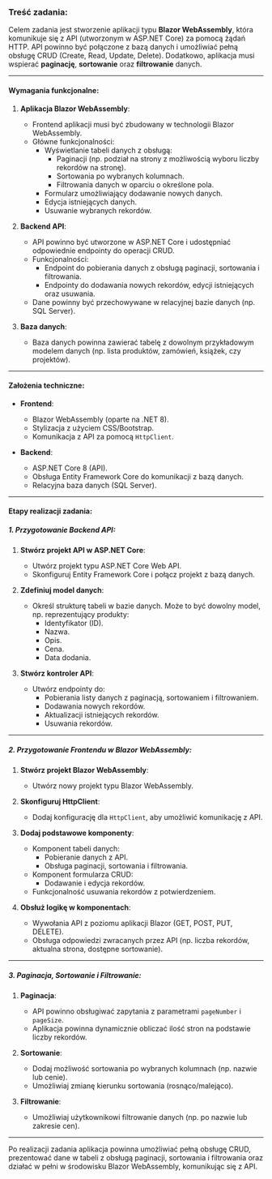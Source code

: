 ### Treść zadania:  

Celem zadania jest stworzenie aplikacji typu **Blazor WebAssembly**, która komunikuje się z API (utworzonym w ASP.NET Core) za pomocą żądań HTTP. API powinno być połączone z bazą danych i umożliwiać pełną obsługę CRUD (Create, Read, Update, Delete). Dodatkowo, aplikacja musi wspierać **paginację**, **sortowanie** oraz **filtrowanie** danych.

---

#### **Wymagania funkcjonalne:**

1. **Aplikacja Blazor WebAssembly**:
   - Frontend aplikacji musi być zbudowany w technologii Blazor WebAssembly.
   - Główne funkcjonalności:
     - Wyświetlanie tabeli danych z obsługą:
       - Paginacji (np. podział na strony z możliwością wyboru liczby rekordów na stronę).
       - Sortowania po wybranych kolumnach.
       - Filtrowania danych w oparciu o określone pola.
     - Formularz umożliwiający dodawanie nowych danych.
     - Edycja istniejących danych.
     - Usuwanie wybranych rekordów.

2. **Backend API**:
   - API powinno być utworzone w ASP.NET Core i udostępniać odpowiednie endpointy do operacji CRUD.
   - Funkcjonalności:
     - Endpoint do pobierania danych z obsługą paginacji, sortowania i filtrowania.
     - Endpointy do dodawania nowych rekordów, edycji istniejących oraz usuwania.
   - Dane powinny być przechowywane w relacyjnej bazie danych (np. SQL Server).

3. **Baza danych**:
   - Baza danych powinna zawierać tabelę z dowolnym przykładowym modelem danych (np. lista produktów, zamówień, książek, czy projektów).

---

#### **Założenia techniczne:**

- **Frontend**:
  - Blazor WebAssembly (oparte na .NET 8).
  - Stylizacja z użyciem CSS/Bootstrap.
  - Komunikacja z API za pomocą `HttpClient`.

- **Backend**:
  - ASP.NET Core 8 (API).
  - Obsługa Entity Framework Core do komunikacji z bazą danych.
  - Relacyjna baza danych (SQL Server).

---

#### **Etapy realizacji zadania:**

##### **1. Przygotowanie Backend API:**

1. **Stwórz projekt API w ASP.NET Core**:
   - Utwórz projekt typu ASP.NET Core Web API.
   - Skonfiguruj Entity Framework Core i połącz projekt z bazą danych.

2. **Zdefiniuj model danych**:
   - Określ strukturę tabeli w bazie danych. Może to być dowolny model, np. reprezentujący produkty:
     - Identyfikator (ID).
     - Nazwa.
     - Opis.
     - Cena.
     - Data dodania.

3. **Stwórz kontroler API**:
   - Utwórz endpointy do:
     - Pobierania listy danych z paginacją, sortowaniem i filtrowaniem.
     - Dodawania nowych rekordów.
     - Aktualizacji istniejących rekordów.
     - Usuwania rekordów.

---

##### **2. Przygotowanie Frontendu w Blazor WebAssembly:**

1. **Stwórz projekt Blazor WebAssembly**:
   - Utwórz nowy projekt typu Blazor WebAssembly.

2. **Skonfiguruj HttpClient**:
   - Dodaj konfigurację dla `HttpClient`, aby umożliwić komunikację z API.

3. **Dodaj podstawowe komponenty**:
   - Komponent tabeli danych:
     - Pobieranie danych z API.
     - Obsługa paginacji, sortowania i filtrowania.
   - Komponent formularza CRUD:
     - Dodawanie i edycja rekordów.
   - Funkcjonalność usuwania rekordów z potwierdzeniem.

4. **Obsłuż logikę w komponentach**:
   - Wywołania API z poziomu aplikacji Blazor (GET, POST, PUT, DELETE).
   - Obsługa odpowiedzi zwracanych przez API (np. liczba rekordów, aktualna strona, dostępne sortowanie).

---

##### **3. Paginacja, Sortowanie i Filtrowanie:**

1. **Paginacja**:
   - API powinno obsługiwać zapytania z parametrami `pageNumber` i `pageSize`.
   - Aplikacja powinna dynamicznie obliczać ilość stron na podstawie liczby rekordów.

2. **Sortowanie**:
   - Dodaj możliwość sortowania po wybranych kolumnach (np. nazwie lub cenie).
   - Umożliwiaj zmianę kierunku sortowania (rosnąco/malejąco).

3. **Filtrowanie**:
   - Umożliwiaj użytkownikowi filtrowanie danych (np. po nazwie lub zakresie cen).

---

Po realizacji zadania aplikacja powinna umożliwiać pełną obsługę CRUD, prezentować dane w tabeli z obsługą paginacji, sortowania i filtrowania oraz działać w pełni w środowisku Blazor WebAssembly, komunikując się z API.
